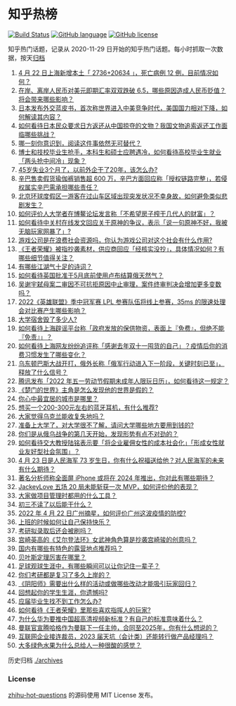 # 知乎热榜
[![Build Status](https://github.com/ToWeLong/zhihu-hot-questions/workflows/CI/badge.svg)](https://github.com/ToWeLong/zhihu-hot-questions/actions)
[![GitHub language](https://img.shields.io/badge/language-golang-orange.svg)](https://golang.org/)
[![GitHub license](https://img.shields.io/github/license/ToWeLong/zhihu-hot-questions)](https://github.com/ToWeLong/zhihu-hot-questions/blob/main/LICENSE)

知乎热门话题，记录从 2020-11-29 日开始的知乎热门话题。每小时抓取一次数据，按天[归档](./archives)

<!-- BEGIN -->

1. [4 月 22 日上海新增本土「 2736+20634 」，死亡病例 12 例，目前情况如何？](https://www.zhihu.com/question/529537494)
1. [在岸、离岸人民币对美元即期汇率双双跌破 6.5，哪些原因造成人民币贬值？将会带来哪些影响？](https://www.zhihu.com/question/529164883)
1. [日本发布外交蓝皮书，首次称世界进入中美竞争时代，美国国力相对下降，如何解读其内容？](https://www.zhihu.com/question/529467394)
1. [如何看待日本民众要求日方返还从中国掠夺的文物？我国文物追索返还工作面临哪些挑战？](https://www.zhihu.com/question/529389924)
1. [哪一刻你意识到，阅读这件事依然无可替代？](https://www.zhihu.com/question/528045763)
1. [博士和技校毕业生抢手，本科生和硕士应聘遇冷，如何看待高校毕业生就业「两头抢中间冷」现象？](https://www.zhihu.com/question/529368992)
1. [45岁失业3个月了，以前外企干了20年，该怎么办?](https://www.zhihu.com/question/453104891)
1. [辛巴售卖假货瑜伽裤销售超 600 万，辛巴方面回应称「授权链路完整」，若侵权属实辛巴需承担哪些责任？](https://www.zhihu.com/question/529481939)
1. [北京环球度假区一游客在过山车区域出现突发状况不幸身故，如何避免类似悲剧发生？](https://www.zhihu.com/question/529476713)
1. [如何评价人大学者在博鳌论坛发言称「不希望房子榨干几代人的财富」？](https://www.zhihu.com/question/529278831)
1. [如何看待中关村在线发文回应关于原神的争议，表示「说一句原神不好，我被无脑玩家网暴了」?](https://www.zhihu.com/question/529385149)
1. [游戏公司是在浪费社会资源吗，你认为游戏公司对这个社会有什么作用?](https://www.zhihu.com/question/527671914)
1. [《王者荣耀》被指抄袭素材，供应商回应「经核实没抄」，具体情况如何？有哪些细节值得关注？](https://www.zhihu.com/question/529389018)
1. [有哪些江湖气十足的诗词？](https://www.zhihu.com/question/518595261)
1. [如何看待英国批准于5月底前使用卢布结算俄天然气？](https://www.zhihu.com/question/529463927)
1. [吴谢宇弑母案二审因不可抗拒原因中止审理，案件终审判决会增加更多变数吗？](https://www.zhihu.com/question/529454729)
1. [2022《英雄联盟》季中冠军赛 LPL 参赛队伍将线上参赛，35ms 的限速处理会对比赛产生哪些影响？](https://www.zhihu.com/question/529306716)
1. [大学宿舍毁了多少人?](https://www.zhihu.com/question/521577873)
1. [如何看待上海辟谣平台称「政府发放的保供物资，表面上『免费』，但绝不能『免责』」？](https://www.zhihu.com/question/529391992)
1. [如何看待上海网友纷纷追评称「感谢去年双十一囤货的自己」？疫情后你的消费习惯发生了哪些变化？](https://www.zhihu.com/question/529413973)
1. [乌东顿巴斯大战开打，俄外长称「俄军行动进入下一阶段，关键时刻已至」，释放了什么信号？](https://www.zhihu.com/question/528894775)
1. [腾讯发布「2022 年五一劳动节假期未成年人限玩日历」，如何看待这一规定？](https://www.zhihu.com/question/529393563)
1. [《楚门的世界》主角是怎么发现他的世界是假的？](https://www.zhihu.com/question/514821713)
1. [你心中最宜居的城市是哪里？](https://www.zhihu.com/question/348856288)
1. [想买一个200-300元左右的蓝牙耳机，有什么推荐?](https://www.zhihu.com/question/514219114)
1. [大家觉得乌克兰能收复失地吗？](https://www.zhihu.com/question/528344751)
1. [准备上大学了，对大学很不了解，请问大学哪些地方要用到钱的?](https://www.zhihu.com/question/529287276)
1. [你们是从俄乌战争的第几天开始，发现形势有点不对劲的？](https://www.zhihu.com/question/523673993)
1. [如何看待交大教授陆铭表示要「将企业雇佣女性的成本社会化」「形成女性就业友好型社会氛围」？](https://www.zhihu.com/question/529391622)
1. [4 月 23 日是人民海军 73 岁生日，你有什么祝福送给他？对人民海军的未来有什么期待？](https://www.zhihu.com/question/528998116)
1. [著名分析师称全面屏 iPhone 或将在 2024 年推出，你对此有哪些期待？](https://www.zhihu.com/question/529174010)
1. [JackeyLove 五场 20 局未能斩获一次 MVP，如何评价他的表现？](https://www.zhihu.com/question/529228485)
1. [大家做项目管理时都用的什么工具？](https://www.zhihu.com/question/38813402)
1. [初三不读了以后能干什么？](https://www.zhihu.com/question/529163209)
1. [2022 年 4 月 22 日广州摘星，如何评价广州这波疫情的防控?](https://www.zhihu.com/question/529383706)
1. [上班的时候如何让自己保持快乐？](https://www.zhihu.com/question/527669214)
1. [考研拟录取后还会被刷吗？](https://www.zhihu.com/question/317814039)
1. [宫崎英高的《艾尔登法环》女武神角色算是抄袭宫崎骏的创意吗？](https://www.zhihu.com/question/529146319)
1. [国内有哪些有特色的露营地点推荐吗？](https://www.zhihu.com/question/493892875)
1. [贝叶斯定理厉害在哪里？](https://www.zhihu.com/question/61298823)
1. [足球观球生涯中，有哪些瞬间可以让你记住一辈子？](https://www.zhihu.com/question/464134341)
1. [你们考研都是复习了多久上岸的？](https://www.zhihu.com/question/493267139)
1. [《阴阳师》需要出什么样的活动或做哪些改动才能吸引玩家回归？](https://www.zhihu.com/question/528994372)
1. [回想起你的学生生涯，你遗憾吗?](https://www.zhihu.com/question/527927436)
1. [应届毕业生找不到工作怎么办?](https://www.zhihu.com/question/523698397)
1. [如何看待《王者荣耀》里那些喜欢指挥人的玩家?](https://www.zhihu.com/question/529369946)
1. [为什么华为要推中国超高清视频新标准？有自己的标准意味着什么？](https://www.zhihu.com/question/529411738)
1. [曼联官宣腾哈格作为曼联下一任主帅，合同至2025年，你有什么想说的？](https://www.zhihu.com/question/529272359)
1. [互联网企业接连裁员，2023 届天坑（会计类）还能转行做产品经理吗？](https://www.zhihu.com/question/522239024)
1. [大多绿色水果为什么总给人一种很酸的感觉？](https://www.zhihu.com/question/526846340)

<!-- END -->

历史归档 [./archives](./archives)


### License
[zhihu-hot-questions](https://github.com/towelong/zhihu-hot-questions) 的源码使用 MIT License 发布。